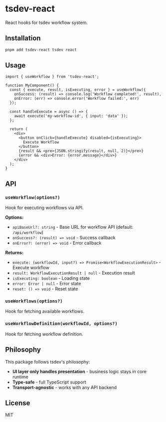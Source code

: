 # tsdev-react

React hooks for tsdev workflow system.

## Installation

```bash
pnpm add tsdev-react tsdev react
```

## Usage

```tsx
import { useWorkflow } from 'tsdev-react';

function MyComponent() {
  const { execute, result, isExecuting, error } = useWorkflow({
    onSuccess: (result) => console.log('Workflow completed!', result),
    onError: (err) => console.error('Workflow failed:', err)
  });

  const handleExecute = async () => {
    await execute('my-workflow-id', { input: 'data' });
  };

  return (
    <div>
      <button onClick={handleExecute} disabled={isExecuting}>
        Execute Workflow
      </button>
      {result && <pre>{JSON.stringify(result, null, 2)}</pre>}
      {error && <div>Error: {error.message}</div>}
    </div>
  );
}
```

## API

### `useWorkflow(options?)`

Hook for executing workflows via API.

**Options:**
- `apiBaseUrl?: string` - Base URL for workflow API (default: `/api/workflow`)
- `onSuccess?: (result) => void` - Success callback
- `onError?: (error) => void` - Error callback

**Returns:**
- `execute: (workflowId, input?) => Promise<WorkflowExecutionResult>` - Execute workflow
- `result: WorkflowExecutionResult | null` - Execution result
- `isExecuting: boolean` - Loading state
- `error: Error | null` - Error state
- `reset: () => void` - Reset state

### `useWorkflows(options?)`

Hook for fetching available workflows.

### `useWorkflowDefinition(workflowId, options?)`

Hook for fetching workflow definition.

## Philosophy

This package follows tsdev's philosophy:
- **UI layer only handles presentation** - business logic stays in core runtime
- **Type-safe** - full TypeScript support
- **Transport-agnostic** - works with any API backend

## License

MIT
